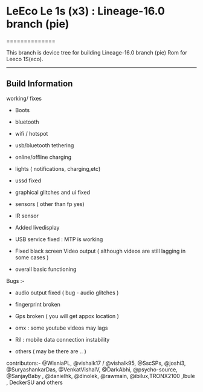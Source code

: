 # LeEco Le 1s (x3) : Lineage-16.0 branch (pie)

==============

This branch is device tree for building Lineage-16.0 branch (pie) Rom for Leeco 1S(eco).

---

## Build Information

working/ fixes

* Boots

* bluetooth

* wifi / hotspot

* usb/bluetooth tethering

* online/offline charging

* lights ( notifications, charging,etc)

* ussd fixed

* graphical glitches and ui fixed

* sensors ( other than fp yes)

* IR sensor

* Added livedisplay 

* USB service fixed : MTP is working

* Fixed black screen  Video output ( although videos are still lagging in some cases )

* overall basic functioning
 
Bugs :- 

* audio output fixed ( bug - audio glitches ) 

* fingerprint broken

* Gps broken ( you will get appox location )

* omx : some youtube  videos may lags

* Ril : mobile data connection instability

* others ( may be there are .. )

contributors:-  @WisniaPL, @vishalk17 / @vishalk95, @SscSPs, @joshi3, @SuryashankarDas, @VenkatVishalV, @DarkAbhi, @psycho-source, @SanjayBaby , @danielhk, @dinolek, @rawmain, @ibilux,TRONX2100 ,lbule , DeckerSU and others 
